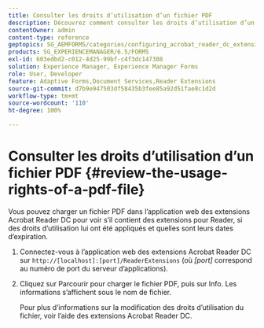 ```yaml
---
title: Consulter les droits d’utilisation d’un fichier PDF
description: Découvrez comment consulter les droits d’utilisation d’un fichier PDF.
contentOwner: admin
content-type: reference
geptopics: SG_AEMFORMS/categories/configuring_acrobat_reader_dc_extensions
products: SG_EXPERIENCEMANAGER/6.5/FORMS
exl-id: 603edbd2-c012-4d25-99bf-c4f3dc147308
solution: Experience Manager, Experience Manager Forms
role: User, Developer
feature: Adaptive Forms,Document Services,Reader Extensions
source-git-commit: d7b9e947503df58435b3fee85a92d51fae8c1d2d
workflow-type: tm+mt
source-wordcount: '110'
ht-degree: 100%

---
```


# Consulter les droits d’utilisation d’un fichier PDF {#review-the-usage-rights-of-a-pdf-file}

Vous pouvez charger un fichier PDF dans l’application web des extensions Acrobat Reader DC pour voir s’il contient des extensions pour Reader, si des droits d’utilisation lui ont été appliqués et quelles sont leurs dates d’expiration.

1. Connectez-vous à l’application web des extensions Acrobat Reader DC sur `http://[localhost]:[port]/ReaderExtensions` (où *[port]* correspond au numéro de port du serveur d’applications).
1. Cliquez sur Parcourir pour charger le fichier PDF, puis sur Info. Les informations s’affichent sous le nom de fichier.

   Pour plus d’informations sur la modification des droits d’utilisation du fichier, voir l’aide des extensions Acrobat Reader DC.
